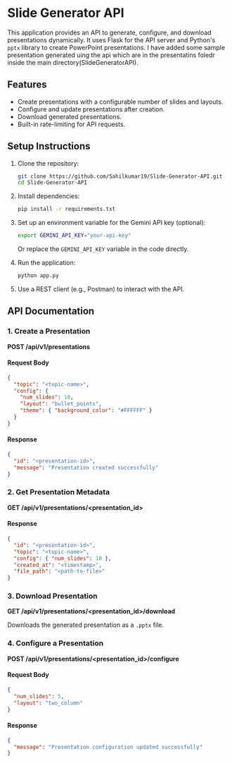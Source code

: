 # Slide Generator API

This application provides an API to generate, configure, and download presentations dynamically. It uses Flask for the API server and Python's `pptx` library to create PowerPoint presentations. I have added some sample presentation generated uing the api which are in the presentatins foledr inside the main directory(SlideGeneratorAPI).

## Features

- Create presentations with a configurable number of slides and layouts.
- Configure and update presentations after creation.
- Download generated presentations.
- Built-in rate-limiting for API requests.

## Setup Instructions

1. Clone the repository:

   ```bash
   git clone https://github.com/Sahilkumar19/Slide-Generator-API.git
   cd Slide-Generator-API
   ```

2. Install dependencies:

   ```bash
   pip install -r requirements.txt
   ```

3. Set up an environment variable for the Gemini API key (optional):

   ```bash
   export GEMINI_API_KEY="your-api-key"
   ```

   Or replace the `GEMINI_API_KEY` variable in the code directly.

4. Run the application:

   ```bash
   python app.py
   ```

5. Use a REST client (e.g., Postman) to interact with the API.

## API Documentation

### 1. Create a Presentation

**POST /api/v1/presentations**

#### Request Body

```json
{
  "topic": "<topic-name>",
  "config": {
    "num_slides": 10,
    "layout": "bullet_points",
    "theme": { "background_color": "#FFFFFF" }
  }
}
```

#### Response

```json
{
  "id": "<presentation-id>",
  "message": "Presentation created successfully"
}
```

### 2. Get Presentation Metadata

**GET /api/v1/presentations/<presentation_id>**

#### Response

```json
{
  "id": "<presentation-id>",
  "topic": "<topic-name>",
  "config": { "num_slides": 10 },
  "created_at": "<timestamp>",
  "file_path": "<path-to-file>"
}
```

### 3. Download Presentation

**GET /api/v1/presentations/<presentation_id>/download**

Downloads the generated presentation as a `.pptx` file.

### 4. Configure a Presentation

**POST /api/v1/presentations/<presentation_id>/configure**

#### Request Body

```json
{
  "num_slides": 5,
  "layout": "two_column"
}
```

#### Response

```json
{
  "message": "Presentation configuration updated successfully"
}
```
